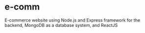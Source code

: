 # e-comm
E-commerce website using  Node.js and Express framework for the backend, MongoDB as a database system, and ReactJS